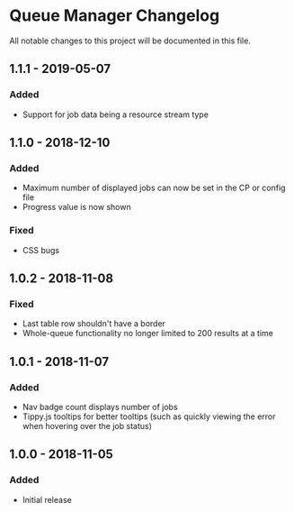 # Queue Manager Changelog

All notable changes to this project will be documented in this file.

## 1.1.1 - 2019-05-07

### Added
- Support for job data being a resource stream type

## 1.1.0 - 2018-12-10

### Added
- Maximum number of displayed jobs can now be set in the CP or config file
- Progress value is now shown

### Fixed
- CSS bugs

## 1.0.2 - 2018-11-08

### Fixed
- Last table row shouldn't have a border
- Whole-queue functionality no longer limited to 200 results at a time

## 1.0.1 - 2018-11-07

### Added
- Nav badge count displays number of jobs
- Tippy.js tooltips for better tooltips (such as quickly viewing the error when hovering over the job status)

## 1.0.0 - 2018-11-05

### Added
- Initial release
